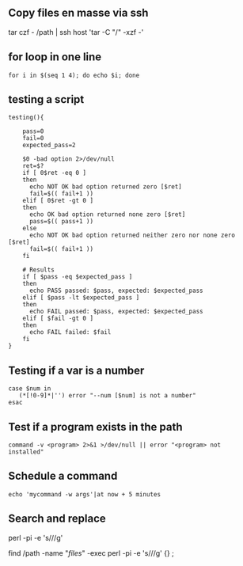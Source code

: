 ## Copy files en masse via ssh

   tar czf - /path | ssh host 'tar -C "/" -xzf -'

## for loop in one line

    for i in $(seq 1 4); do echo $i; done
 
## testing a script

    testing(){
        
        pass=0
        fail=0
        expected_pass=2

        $0 -bad option 2>/dev/null
        ret=$?
        if [ 0$ret -eq 0 ]
        then
          echo NOT OK bad option returned zero [$ret]
          fail=$(( fail+1 ))
        elif [ 0$ret -gt 0 ]
        then
          echo OK bad option returned none zero [$ret]
          pass=$(( pass+1 ))
        else
          echo NOT OK bad option returned neither zero nor none zero [$ret]
          fail=$(( fail+1 ))
        fi

        # Results
        if [ $pass -eq $expected_pass ]
        then
          echo PASS passed: $pass, expected: $expected_pass
        elif [ $pass -lt $expected_pass ]
        then
          echo FAIL passed: $pass, expected: $expected_pass
        elif [ $fail -gt 0 ]
        then
          echo FAIL failed: $fail
        fi
    }

## Testing if a var is a number

    case $num in
       (*[!0-9]*|'') error "--num [$num] is not a number"
    esac

## Test if a program exists in the path 

    command -v <program> 2>&1 >/dev/null || error "<program> not installed"

## Schedule a command

    echo 'mycommand -w args'|at now + 5 minutes

## Search and replace

   perl -pi -e 's///g' <file>

   find /path -name "*files*" -exec perl -pi -e 's///g' {} \;


